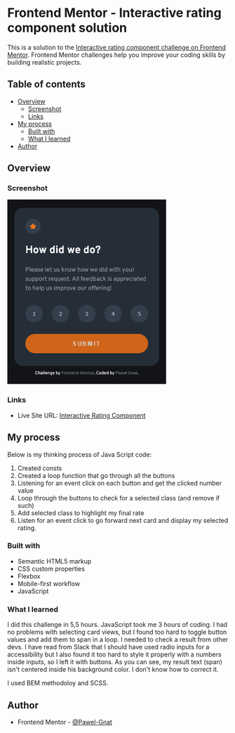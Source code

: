# Frontend Mentor - Interactive rating component solution

This is a solution to the [Interactive rating component challenge on Frontend Mentor](https://www.frontendmentor.io/challenges/interactive-rating-component-koxpeBUmI). Frontend Mentor challenges help you improve your coding skills by building realistic projects.

## Table of contents

- [Overview](#overview)
  - [Screenshot](#screenshot)
  - [Links](#links)
- [My process](#my-process)
  - [Built with](#built-with)
  - [What I learned](#what-i-learned)
- [Author](#author)

## Overview

### Screenshot

![](./screenshot.png)

### Links

- Live Site URL: [Interactive Rating Component](https://pawel-gnat.github.io/Frontend-Mentor-Interactive-Rating-Component/)

## My process

Below is my thinking process of Java Script code:

1. Created consts
2. Created a loop function that go through all the buttons
3. Listening for an event click on each button and get the clicked number value
4. Loop through the buttons to check for a selected class (and remove if such)
5. Add selected class to highlight my final rate
6. Listen for an event click to go forward next card and display my selected rating.

### Built with

- Semantic HTML5 markup
- CSS custom properties
- Flexbox
- Mobile-first workflow
- JavaScript

### What I learned

I did this challenge in 5,5 hours. JavaScript took me 3 hours of coding. I had no problems with selecting card views, but I found too hard to toggle button values and add them to span in a loop. I needed to check a result from other devs. I have read from Slack that I should have used radio inputs for a accessibility but I also found it too hard to style it properly with a numbers inside inputs, so I left it with buttons. As you can see, my result text (span) isn't centered inside his background color. I don't know how to correct it.

I used BEM methodoloy and SCSS.

## Author

- Frontend Mentor - [@Pawel-Gnat](https://www.frontendmentor.io/profile/Pawel-Gnat)
